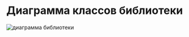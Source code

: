 # Диаграмма классов библиотеки
![диаграмма библиотеки](https://github.com/user-attachments/assets/0ddfe4a2-6afb-493d-a4ae-2d82dfb9a27d)
